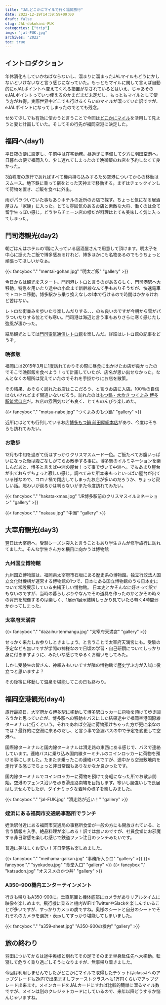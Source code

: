 ```yaml
---
title: "JALどこかにマイルで行く福岡旅行"
date: 2022-12-19T14:59:59+09:00
draft: false
slug: JAL-dokokani-FUK
categories: ["trip"]
imgs: "jal-FUK.jpg"
archives: "2022"
toc: true
---
```


## イントロダクション

年休消化もしていかねばならないし、溜まりに溜まったJALマイルもどうにかしないといけないなと言う感じになっていた。もっともマイルに関して言えば自動的にeJALポイントへ変えてくれる措置がなされているとはいえ、じゃあそのeJALポイントっていつ使えるのかまだまだ未定だし、もっともマイルとして使う方がお得。実際世界中どこでも行けるくらいのマイルが溜っていた訳ですが、eJALポイントになってしまったのでとても残念。

せめて少しでも有効に使おうと言うことで今回は[どこかにマイル](https://www.jal.co.jp/jp/ja/jmb/dokokani/)を活用して見ようと妻と計画していた。そしてその行先が福岡空港に決定した。

## 福岡へ(day1)

平日夜の便に設定し、午前中は在宅勤務。昼過ぎに準備して夕方に羽田空港へ。日暮れの便で福岡入り、少し遅れてしまったので晩御飯のお店を予約しなくて良かった。

3泊程度の旅行であればすべて機内持ち込みするため空港についてからの移動はスムース。地下鉄に乗って宿をとった天神まで移動する。まずはチェックインして荷物を置き、ご飯を食べに外出。

雨がパラついていた事もありホテルの近所のお店で探す。ちょっと気になる居酒屋さん「家康」に入った。とても雰囲気のあるお店と素敵な大将、働くのは全て留学生っぽい感じ。どうやらチェーン店の様だが料理はとても美味しく気に入ってしまった。

## 門司港観光(day2)

朝ごはんはホテルの1階に入っている居酒屋さんで用意して頂けます。明太子を中心に据えたご飯で博多感あるけれど、博多ほかにも名物あるのでもうちょっと頑張ってほしいかなぁ。

{{< fancybox "." "mentai-gohan.jpg" "明太ご飯" "gallery" >}}

今日からは観光をスタート。門司港レトロと言うのがあるらしく、門司港駅へ大移動。特急を用いたり途中の小倉まで新幹線なんて手もありそうだが、快速電車でトコトコ移動。博多駅から乗り換えなしの1本で行けるので時間はかかるけれど苦はない。

レトロな街並みを歩いたり楽しんだりする、、、のも良いのですが今朝から雪がパラついたりする位とても寒い。門司港は海辺と言う事もありさらに寒く感じたし強風が凄かった。

結局観光としては[門司電気通信レトロ館](/posts/2022/12/17/ntt-west-moji-museum/)を楽しんだ。詳細はレトロ館の記事をどうぞ。

### 晩御飯

福岡には2015年3月に1度訪れておりその際に昼食に出かけたお店が良かったのでそこで晩御飯を食べよう！って計画していたが、店名が思い出せなかった。なんとなくの場所は覚えていたのでそれを手掛かりにお店を散策。

その結果、おそらく訪れたお店はここだろう、と言うお店に入店。100％の自信はないけれどまず間違いないだろう。訪れたのは[もつ鍋・水炊き つくよみ 博多駅筑紫口店](https://goo.gl/maps/WzohZFbe25TErgXT6)だ。お店の雰囲気なども良く、とてものんびり楽しめた。

{{< fancybox "." "motsu-nabe.jpg" "つくよみのもつ鍋" "gallery" >}}


近所にはとても行列しているお店[博多もつ鍋 前田屋総本店](https://goo.gl/maps/eZr4xYVKFQoRmMGs8)があり、今度はそちらも訪れてみたい。

### お散歩

12月も中旬を過ぎて街はすっかりクリスマスムード一色。ご飯たべてお腹いっぱいになった後は腹ごなしがてらお散歩する事に。博多駅のイルミネーションを楽しんだあと、博多と言えば中洲の屋台！って事で歩いて中洲へ。でもあまり屋台が出ておらずちょっと寂しい感じ。調べてみた所本来もっといっぱい屋台が出ている様なので、コロナ禍で閉店してしまったお店が多いのだろうか、ちょっと寂しい話。賑わいが戻るかは判らないがまた今度訪れてみたい。

{{< fancybox "." "hakata-xmas.jpg" "JR博多駅前のクリスマスイルミネーション" "gallery" >}}

{{< fancybox "." "nakasu.jpg" "中洲" "gallery" >}}


## 大宰府観光(day3)

翌日は大宰府へ。受験シーズン突入と言うこともあり学生さんが修学旅行に訪れてました。そんな学生さん方を横目に向かうは博物館

### 九州国立博物館

九州国立博物館は、福岡県太宰府市石坂にある歴史系の博物館。独立行政法人国立文化財機構が運営する博物館の1つで、日本にある国立博物館のうち日本史について常設展示している由緒正しい博物館。
日本史とかそんなに好きって訳でもないのですが、当時の暮らしぶりやなんでその道具を作ったのかとかその時々の背景を想像するのは楽しく、1展示1展示結構しっかり見ていたら軽く4時間弱かかってしまった。

### 太宰府天満宮

{{< fancybox "." "dazaihu-tenmangu.jpg" "太宰府天満宮" "gallery" >}}

せっかく来たしお参りしときましょう。と言うことで太宰府天満宮にも。受験の予定なども無いですが学問の神様なので日頃の学習・自己研鑽についてしっかり身に付きますように、みたいな感じでゆるくお願いをしてみた。

しかし受験生の皆さん、神頼みもいいですが隣の博物館で歴史学ぶ方が入試に役立つと思いますよ？

その後宿に移動して温泉を堪能してこの日も終わり。

## 福岡空港観光(day4)

旅行最終日、大宰府から博多駅に移動して博多駅ロッカーに荷物を預けて歩き回ろうかと思っていたが、博多駅への移動をバスにした結果途中で福岡空港国際線ターミナルに行くという。それであれば空港に荷物預けちゃった方が更に楽なのでは？最終的に空港に来るのだし、と言う事で急遽バスの中で予定を変更して空港へ。

国際線ターミナルと国内線ターミナルは滑走路の東西にある感じで、バスで連絡しています。連絡バスに乗り込み国内線ターミナルのコインロッカーに荷物を預ける事にしました。たまたま乗ったこの連絡バスですが、途中から空港敷地内を走行する感じでちょっと非日常館もありなかなか良かったです。

国内線ターミナルでコインロッカーに荷物を預けて身軽になった所でお散歩開始。空港のフェンス沿いを歩き滑走路南端を目指します。寒いし風強いしで長居はしませんでしたが、ダイナミックな着陸の様子を楽しみました。

{{< fancybox "." "jal-FUK.jpg" "滑走路が近い！" "gallery" >}}

### 姪浜にある福岡市交通局事務所でランチ

姪浜駅付近にある福岡市交通局の事務所食堂が一般の方にも開放されている、と言う情報を入手。絶品料理が楽しめる！訳では無いのですが、社員食堂にお邪魔する非日常感を楽しむ感じで鉄道ファン注目のランチみたいです。

普通に美味しくお安い！非日常感も楽しめました。

{{< fancybox "." "meihama-gaikan.jpg" "事務所入り口" "gallery" >}}
{{< fancybox "." "syokudou.jpg" "食堂入口" "gallery" >}}
{{< fancybox "." "katsudon.jpg" "オススメのかつ丼" "gallery" >}}

### A350-900機内エンターテインメント

行きも帰りもA350-900に。垂直尾翼と機体底部にカメラがありリアルタイムに映像を楽しめます。飛行機に乗ると機内WiFiでTwitterやSlackを楽しんでいることが多いですが、すっかりカメラの虜ですね。奥様のシートと自分のシートでそれぞれのカメラを選択・表示してすっかり堪能してしまいました。

{{< fancybox "." "a359-sheet.jpg" "A350-900の機内" "gallery" >}}

## 旅の終わり

羽田についてからは途中奥様と別れてその足でそのまま単身赴任先へ大移動。転寝して危うく乗り過ごしそうになりますが、無事帰り着きました。

今回は利用しませんでしたがどこかにマイルで取得したチケットはclassJへのアップグレードも2k円で出来ますしファーストクラスへも1万円くらいでアップグレード出来ます。メインカードをJALカードにすれば比較的簡単に溜るマイル数ですが、メインは別のクレジットカードにしているので、来年以降どうするか悩んじゃいますね。
